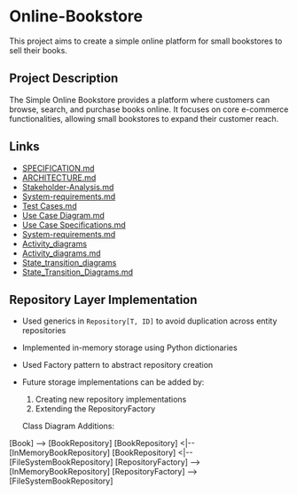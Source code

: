 # Online-Bookstore

This project aims to create a simple online platform for small bookstores to sell their books.

## Project Description

The Simple Online Bookstore provides a platform where customers can browse, search, and purchase books online. It focuses on core e-commerce functionalities, allowing small bookstores to expand their customer reach.

## Links

* [SPECIFICATION.md](SPECIFICATION.md)
* [ARCHITECTURE.md](ARCHITECTURE.md)
* [Stakeholder-Analysis.md](Stakeholder-Analysis.md)
* [System-requirements.md](System-requirements.md)
* [Test Cases.md](Test-Cases.md)
* [Use Case Diagram.md](Use-Case-Diagram.md)
* [Use Case Specifications.md](Use-Case-Specifications.md)
* [System-requirements.md](System-requirements.md)
* [Activity_diagrams](Activity_diagrams)
* [Activity_diagrams.md](Activity_diagrams.md)
* [State_transition_diagrams](State_transition_diagrams)
* [State_Transition_Diagrams.md](State_Transition_Diagrams.md)

## Repository Layer Implementation

- Used generics in `Repository[T, ID]` to avoid duplication across entity repositories
- Implemented in-memory storage using Python dictionaries
- Used Factory pattern to abstract repository creation
- Future storage implementations can be added by:
  1. Creating new repository implementations
  2. Extending the RepositoryFactory

  Class Diagram Additions:

[Book] --> [BookRepository]
[BookRepository] <|-- [InMemoryBookRepository]
[BookRepository] <|-- [FileSystemBookRepository]
[RepositoryFactory] --> [InMemoryBookRepository]
[RepositoryFactory] --> [FileSystemBookRepository]